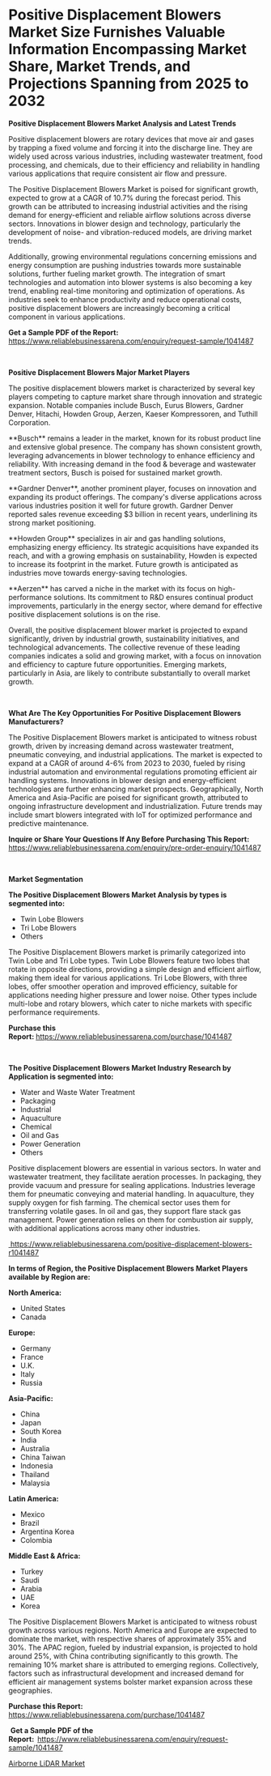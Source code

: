 <p><h1>Positive Displacement Blowers Market Size Furnishes Valuable Information Encompassing Market Share, Market Trends, and Projections Spanning from 2025 to 2032</h1></p><p><strong>Positive Displacement Blowers Market Analysis and Latest Trends</strong></p>
<p><p>Positive displacement blowers are rotary devices that move air and gases by trapping a fixed volume and forcing it into the discharge line. They are widely used across various industries, including wastewater treatment, food processing, and chemicals, due to their efficiency and reliability in handling various applications that require consistent air flow and pressure.</p><p>The Positive Displacement Blowers Market is poised for significant growth, expected to grow at a CAGR of 10.7% during the forecast period. This growth can be attributed to increasing industrial activities and the rising demand for energy-efficient and reliable airflow solutions across diverse sectors. Innovations in blower design and technology, particularly the development of noise- and vibration-reduced models, are driving market trends.</p><p>Additionally, growing environmental regulations concerning emissions and energy consumption are pushing industries towards more sustainable solutions, further fueling market growth. The integration of smart technologies and automation into blower systems is also becoming a key trend, enabling real-time monitoring and optimization of operations. As industries seek to enhance productivity and reduce operational costs, positive displacement blowers are increasingly becoming a critical component in various applications.</p></p>
<p><strong>Get a Sample PDF of the Report:&nbsp;</strong> <a href="https://www.reliablebusinessarena.com/enquiry/request-sample/1041487?utm_campaign=2258&utm_medium=2&utm_source=Github&utm_content=ia&utm_term=17022025&utm_id=positive-displacement-blowers">https://www.reliablebusinessarena.com/enquiry/request-sample/1041487</a></p>
<p>&nbsp;</p>
<p><strong>Positive Displacement Blowers Major Market Players</strong></p>
<p><p>The positive displacement blowers market is characterized by several key players competing to capture market share through innovation and strategic expansion. Notable companies include Busch, Eurus Blowers, Gardner Denver, Hitachi, Howden Group, Aerzen, Kaeser Kompressoren, and Tuthill Corporation.</p><p>**Busch** remains a leader in the market, known for its robust product line and extensive global presence. The company has shown consistent growth, leveraging advancements in blower technology to enhance efficiency and reliability. With increasing demand in the food & beverage and wastewater treatment sectors, Busch is poised for sustained market growth.</p><p>**Gardner Denver**, another prominent player, focuses on innovation and expanding its product offerings. The company's diverse applications across various industries position it well for future growth. Gardner Denver reported sales revenue exceeding $3 billion in recent years, underlining its strong market positioning.</p><p>**Howden Group** specializes in air and gas handling solutions, emphasizing energy efficiency. Its strategic acquisitions have expanded its reach, and with a growing emphasis on sustainability, Howden is expected to increase its footprint in the market. Future growth is anticipated as industries move towards energy-saving technologies.</p><p>**Aerzen** has carved a niche in the market with its focus on high-performance solutions. Its commitment to R&D ensures continual product improvements, particularly in the energy sector, where demand for effective positive displacement solutions is on the rise.</p><p>Overall, the positive displacement blower market is projected to expand significantly, driven by industrial growth, sustainability initiatives, and technological advancements. The collective revenue of these leading companies indicates a solid and growing market, with a focus on innovation and efficiency to capture future opportunities. Emerging markets, particularly in Asia, are likely to contribute substantially to overall market growth.</p></p>
<p>&nbsp;</p>
<p><strong>What Are The Key Opportunities For Positive Displacement Blowers Manufacturers?</strong></p>
<p><p>The Positive Displacement Blowers market is anticipated to witness robust growth, driven by increasing demand across wastewater treatment, pneumatic conveying, and industrial applications. The market is expected to expand at a CAGR of around 4-6% from 2023 to 2030, fueled by rising industrial automation and environmental regulations promoting efficient air handling systems. Innovations in blower design and energy-efficient technologies are further enhancing market prospects. Geographically, North America and Asia-Pacific are poised for significant growth, attributed to ongoing infrastructure development and industrialization. Future trends may include smart blowers integrated with IoT for optimized performance and predictive maintenance.</p></p>
<p><strong>Inquire or Share Your Questions If Any Before Purchasing This Report:</strong> <a href="https://www.reliablebusinessarena.com/enquiry/pre-order-enquiry/1041487?utm_campaign=2258&utm_medium=2&utm_source=Github&utm_content=ia&utm_term=17022025&utm_id=positive-displacement-blowers">https://www.reliablebusinessarena.com/enquiry/pre-order-enquiry/1041487</a></p>
<p>&nbsp;</p>
<p><strong>Market Segmentation</strong></p>
<p><strong>The Positive Displacement Blowers Market Analysis by types is segmented into:</strong></p>
<p><ul><li>Twin Lobe Blowers</li><li>Tri Lobe Blowers</li><li>Others</li></ul></p>
<p><p>The Positive Displacement Blowers market is primarily categorized into Twin Lobe and Tri Lobe types. Twin Lobe Blowers feature two lobes that rotate in opposite directions, providing a simple design and efficient airflow, making them ideal for various applications. Tri Lobe Blowers, with three lobes, offer smoother operation and improved efficiency, suitable for applications needing higher pressure and lower noise. Other types include multi-lobe and rotary blowers, which cater to niche markets with specific performance requirements.</p></p>
<p><strong>Purchase this Report:&nbsp;</strong><a href="https://www.reliablebusinessarena.com/purchase/1041487?utm_campaign=2258&utm_medium=2&utm_source=Github&utm_content=ia&utm_term=17022025&utm_id=positive-displacement-blowers">https://www.reliablebusinessarena.com/purchase/1041487</a></p>
<p>&nbsp;</p>
<p><strong>The Positive Displacement Blowers Market Industry Research by Application is segmented into:</strong></p>
<p><ul><li>Water and Waste Water Treatment</li><li>Packaging</li><li>Industrial</li><li>Aquaculture</li><li>Chemical</li><li>Oil and Gas</li><li>Power Generation</li><li>Others</li></ul></p>
<p><p>Positive displacement blowers are essential in various sectors. In water and wastewater treatment, they facilitate aeration processes. In packaging, they provide vacuum and pressure for sealing applications. Industries leverage them for pneumatic conveying and material handling. In aquaculture, they supply oxygen for fish farming. The chemical sector uses them for transferring volatile gases. In oil and gas, they support flare stack gas management. Power generation relies on them for combustion air supply, with additional applications across many other industries.</p></p>
<p><a href="https://www.reliablebusinessarena.com/positive-displacement-blowers-r1041487?utm_campaign=2258&utm_medium=2&utm_source=Github&utm_content=ia&utm_term=17022025&utm_id=positive-displacement-blowers">&nbsp;https://www.reliablebusinessarena.com/positive-displacement-blowers-r1041487</a></p>
<p><strong>In terms of Region, the Positive Displacement Blowers Market Players available by Region are:</strong></p>
<p>
    <p> <strong> North America: </strong>
        <ul>
            <li>United States</li>
            <li>Canada</li>
        </ul>
        </p> 
    <p> <strong> Europe: </strong>
        <ul>
            <li>Germany</li>
            <li>France</li>
            <li>U.K.</li>
            <li>Italy</li>
            <li>Russia</li>
        </ul>
        </p> 
    <p> <strong> Asia-Pacific: </strong>
        <ul>
            <li>China</li>
            <li>Japan</li>
            <li>South Korea</li>
            <li>India</li>
            <li>Australia</li>
            <li>China Taiwan</li>
            <li>Indonesia</li>
            <li>Thailand</li>
            <li>Malaysia</li>
        </ul>
        </p> 
    <p> <strong> Latin America: </strong>
        <ul>
            <li>Mexico</li>
            <li>Brazil</li>
            <li>Argentina Korea</li>
            <li>Colombia</li>
        </ul>
        </p> 
    <p> <strong> Middle East & Africa: </strong>
        <ul>
            <li>Turkey</li>
            <li>Saudi</li>
            <li>Arabia</li>
            <li>UAE</li>
            <li>Korea</li>
        </ul>
    </p>
    </p>
<p><p>The Positive Displacement Blowers Market is anticipated to witness robust growth across various regions. North America and Europe are expected to dominate the market, with respective shares of approximately 35% and 30%. The APAC region, fueled by industrial expansion, is projected to hold around 25%, with China contributing significantly to this growth. The remaining 10% market share is attributed to emerging regions. Collectively, factors such as infrastructural development and increased demand for efficient air management systems bolster market expansion across these geographies.</p></p>
<p><strong>Purchase this Report: </strong><a href="https://www.reliablebusinessarena.com/purchase/1041487?utm_campaign=2258&utm_medium=2&utm_source=Github&utm_content=ia&utm_term=17022025&utm_id=positive-displacement-blowers">https://www.reliablebusinessarena.com/purchase/1041487</a></p>
<p>&nbsp;<strong>Get a Sample PDF of the Report:&nbsp;&nbsp;</strong><a href="https://www.reliablebusinessarena.com/enquiry/request-sample/1041487?utm_campaign=2258&utm_medium=2&utm_source=Github&utm_content=ia&utm_term=17022025&utm_id=positive-displacement-blowers">https://www.reliablebusinessarena.com/enquiry/request-sample/1041487</a></p>
<p><strong></strong></p>
<p><p><a href="https://github.com/ilonaenterline65/Market-Research-Report-List-1/blob/main/airborne-lidar-market.md?utm_campaign=2258&utm_medium=2&utm_source=Github&utm_content=ia&utm_term=17022025&utm_id=positive-displacement-blowers">Airborne LiDAR Market</a></p></p>